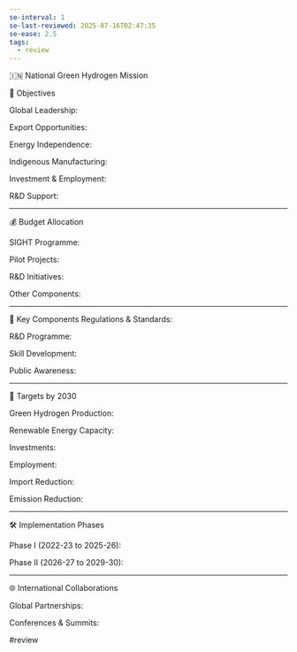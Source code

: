 ```yaml
---
se-interval: 1
se-last-reviewed: 2025-07-16T02:47:35
se-ease: 2.5
tags:
  - review
---
```



🇮🇳 National Green Hydrogen Mission

   




🎯 Objectives

Global Leadership: 

Export Opportunities: 

Energy Independence: 

Indigenous Manufacturing: 

Investment & Employment: 

R&D Support:  



---

💰 Budget Allocation

 

SIGHT Programme: 

Pilot Projects: 

R&D Initiatives: 

Other Components:  


 


---

🧩 Key Components
Regulations & Standards: 

R&D Programme: 

Skill Development: 

Public Awareness:  


 


---

🎯 Targets by 2030

Green Hydrogen Production: 

Renewable Energy Capacity: 

Investments: 

Employment: 

Import Reduction: 

Emission Reduction:  


 


---

🛠️ Implementation Phases

Phase I (2022-23 to 2025-26): 

Phase II (2026-27 to 2029-30):  


 


---

🌐 International Collaborations

Global Partnerships: 

Conferences & Summits:  



#review